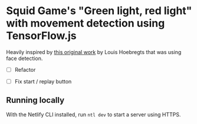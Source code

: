# Squid Game's "Green light, red light" with movement detection using TensorFlow.js

Heavily inspired by [this original work](https://codepen.io/Mamboleoo/pen/abydvaG) by Louis Hoebregts that was using face detection.

- [ ] Refactor

- [ ] Fix start / replay button

## Running locally

With the Netlify CLI installed, run `ntl dev` to start a server using HTTPS.
